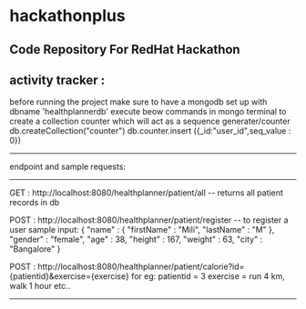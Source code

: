 # hackathonplus
Code Repository For RedHat Hackathon
------------------------------------------------------------------------------------------------------
activity tracker :
------------------------------------------------------------------------------------------------------
before running the project make sure to have a mongodb set up with dbname 'healthplannerdb'
execute beow commands in mongo terminal to create a collection counter which will act as a sequence generater/counter
       db.createCollection("counter")
       db.counter.insert ({_id:"user_id",seq_value : 0})

******************************************************************************************************
endpoint and sample requests:
*****************************************************************************************************
GET  : http://localhost:8080/healthplanner/patient/all  -- returns all patient records in db

POST   :   http://localhost:8080/healthplanner/patient/register  -- to register a user
sample input:
{
        "name" : {
                "firstName" : "Mili",
                "lastName" : "M"
        },
        "gender" : "female",
        "age" : 38,
        "height" : 167,
        "weight" : 63,
	"city"  : "Bangalore"
}

POST  : http://localhost:8080/healthplanner/patient/calorie?id={patientid}&exercise={exercise}
for eg: patientid = 3
        exercise = run 4 km, walk 1 hour etc..
**********************************************************************************************************
